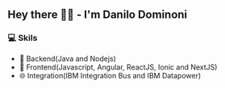## Hey there ✌🏼 - I'm Danilo Dominoni

### 💻 Skils

* 🤖 Backend(Java and Nodejs)
* 🎨 Frontend(Javascript, Angular, ReactJS, Ionic and NextJS)
* 🌐 Integration(IBM Integration Bus and IBM Datapower)


<!--
**dnldmp/dnldmp** is a ✨ _special_ ✨ repository because its `README.md` (this file) appears on your GitHub profile.

Here are some ideas to get you started:

- 🔭 I’m currently working on ...
- 🌱 I’m currently learning ...
- 👯 I’m looking to collaborate on ...
- 🤔 I’m looking for help with ...
- 💬 Ask me about ...
- 📫 How to reach me: ...
- 😄 Pronouns: ...
- ⚡ Fun fact: ...
-->
